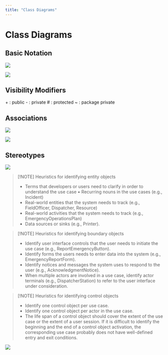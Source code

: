 ```yaml
---
title: "Class Diagrams"
---
```

# Class Diagrams
## Basic Notation
![](https://i.imgur.com/wP2mGKP.png)

![](https://i.imgur.com/epJI95o.png)

## Visibility Modifiers
\+ : public
\- : private 
\# : protected
~ : package private
## Associations
![](https://i.imgur.com/6joWlEo.png)

![](https://i.imgur.com/98E6kbI.png)
## Stereotypes
![](https://i.imgur.com/pNajniM.png)

> [!NOTE] Heuristics for identifying entity objects 
> - Terms that developers or users need to clarify in order to understand the use case • Recurring nouns in the use cases (e.g., Incident) 
> - Real-world entities that the system needs to track (e.g., FieldOfficer, Dispatcher, Resource) 
> - Real-world activities that the system needs to track (e.g., EmergencyOperationsPlan) 
> - Data sources or sinks (e.g., Printer).

> [!NOTE] Heuristics for identifying boundary objects 
> - Identify user interface controls that the user needs to initiate the use case (e.g., ReportEmergencyButton). 
> - Identify forms the users needs to enter data into the system (e.g., EmergencyReportForm).
> - Identify notices and messages the system uses to respond to the user (e.g., AcknowledgmentNotice). 
> - When multiple actors are involved in a use case, identify actor terminals (e.g., DispatcherStation) to refer to the user interface under consideration. 

> [!NOTE] Heuristics for identifying control objects 
>- Identify one control object per use case. 
>- Identify one control object per actor in the use case. 
>- The life span of a control object should cover the extent of the use case or the extent of a user session. If it is difficult to identify the beginning and the end of a control object activation, the corresponding use case probably does not have well-defined entry and exit conditions.

![](https://i.imgur.com/30K0QRU.png)

